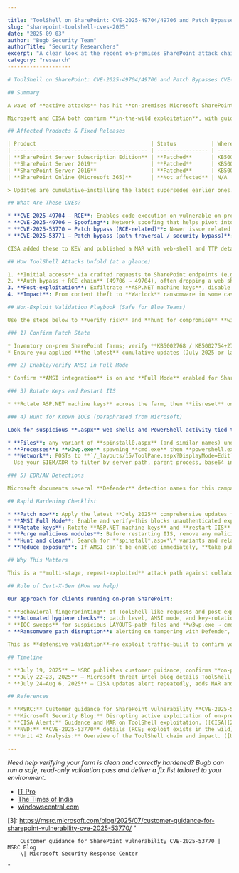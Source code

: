 ```yaml
---

title: "ToolShell on SharePoint: CVE-2025-49704/49706 and Patch Bypasses CVE-2025-53770/53771"
slug: "sharepoint-toolshell-cves-2025"
date: "2025-09-03"
author: "Bugb Security Team"
authorTitle: "Security Researchers"
excerpt: "A clear look at the recent on-premises SharePoint attack chain dubbed ToolShell, how CVE-2025-49704 and CVE-2025-49706 were chained for RCE, and how patch-bypass CVEs CVE-2025-53770/53771 raised the stakes—plus what to patch, rotate, hunt and monitor right now."
category: "research"
--------------------

# ToolShell on SharePoint: CVE-2025-49704/49706 and Patch Bypasses CVE-2025-53770/53771

## Summary

A wave of **active attacks** has hit **on-premises Microsoft SharePoint Server** using a chain now widely referred to as **ToolShell**. The chain combines a **spoofing** bug (**CVE-2025-49706**) with a **remote code execution** bug (**CVE-2025-49704**). Microsoft later disclosed **patch bypasses**—**CVE-2025-53770** (related to 49704) and **CVE-2025-53771** (related to 49706)—and shipped comprehensive security updates. **SharePoint Online (Microsoft 365) is not affected.** ([Microsoft][1])

Microsoft and CISA both confirm **in-the-wild exploitation**, with guidance to **apply the latest updates, enable AMSI in Full Mode, rotate ASP.NET machine keys, and restart IIS**. Multiple threat actors, including state-linked groups, have used this chain; some intrusions culminated in ransomware deployment. ([Microsoft][1], [CISA][2])

## Affected Products & Fixed Releases

| Product                                    | Status           | Where to get the July 2025 security updates   |
| ------------------------------------------ | ---------------- | --------------------------------------------- |
| **SharePoint Server Subscription Edition** | **Patched**      | KB5002768 (apply latest comprehensive update) |
| **SharePoint Server 2019**                 | **Patched**      | KB5002754 + KB5002753 (language pack)         |
| **SharePoint Server 2016**                 | **Patched**      | KB5002760 + KB5002759 (language pack)         |
| **SharePoint Online (Microsoft 365)**      | **Not affected** | N/A                                           |

> Updates are cumulative—installing the latest supersedes earlier ones. After patching, **rotate machine keys and restart IIS**. ([Microsoft Security Response Center][3], [Microsoft][1])

## What Are These CVEs?

* **CVE-2025-49704 — RCE**: Enables code execution on vulnerable on-prem SharePoint servers. Widely chained with 49706. ([CISA][2])
* **CVE-2025-49706 — Spoofing**: Network spoofing that helps pivot into the RCE path. ([CISA][2])
* **CVE-2025-53770 — Patch bypass (RCE-related)**: Newer issue related to 49704; Microsoft confirms comprehensive updates now address it. ([Microsoft][1], [NVD][4])
* **CVE-2025-53771 — Patch bypass (path traversal / security bypass)**: Related to 49706; covered by the July comprehensive updates. ([Microsoft][1])

CISA added these to KEV and published a MAR with web-shell and TTP details, underscoring real-world impact. ([CISA][2])

## How ToolShell Attacks Unfold (at a glance)

1. **Initial access** via crafted requests to SharePoint endpoints (e.g., ToolPane).
2. **Auth bypass + RCE chain** (49706 → 49704), often dropping a web shell.
3. **Post-exploitation**: Exfiltrate **ASP.NET machine keys**, disable defenses, run encoded PowerShell from **w3wp.exe**, then lateral movement.
4. **Impact**: From content theft to **Warlock** ransomware in some cases. ([Microsoft][1])

## Non-Exploit Validation Playbook (Safe for Blue Teams)

Use the steps below to **verify risk** and **hunt for compromise** **without** attempting exploitation.

### 1) Confirm Patch State

* Inventory on-prem SharePoint farms; verify **KB5002768 / KB5002754+2753 / KB5002760+2759** present.
* Ensure you applied **the latest** cumulative updates (July 2025 or later). ([Microsoft Security Response Center][3])

### 2) Enable/Verify AMSI in Full Mode

* Confirm **AMSI integration** is on and **Full Mode** enabled for SharePoint 2016/2019/Subscription Edition. If AMSI cannot be enabled, consider **temporarily removing internet exposure** until patched. ([Microsoft Security Response Center][3], [Microsoft][1])

### 3) Rotate Keys and Restart IIS

* **Rotate ASP.NET machine keys** across the farm, then **iisreset** on all SharePoint servers. Repeat after patch if AMSI wasn’t enabled earlier. ([Microsoft Security Response Center][3], [Microsoft][1])

### 4) Hunt for Known IOCs (paraphrased from Microsoft)

Look for suspicious **.aspx** web shells and PowerShell activity tied to SharePoint worker processes:

* **Files**: any variant of **spinstall0.aspx** (and similar names) under `…\Web Server Extensions\15/16\TEMPLATE\LAYOUTS\`.
* **Processes**: **w3wp.exe** spawning **cmd.exe** then **powershell.exe** with base64-encoded commands.
* **Network**: POSTs to **`/_layouts/15/ToolPane.aspx?DisplayMode=Edit`**, and any unusual referrer patterns such as `/_layouts/SignOut.aspx`.
  Use your SIEM/XDR to filter by server path, parent process, base64 indicators, and endpoint alerts flagged by your EDR. ([Microsoft][1], [CISA][2])

### 5) EDR/AV Detections

Microsoft documents several **Defender** detection names for this campaign. Map them to your toolset or create equivalent detections for suspicious sign-out request bodies, machine-key access attempts, and SharePoint worker anomalies. ([Microsoft Security Response Center][3])

## Rapid Hardening Checklist

* **Patch now**: Apply the latest **July 2025** comprehensive updates for your SharePoint version. ([Microsoft][1])
* **AMSI Full Mode**: Enable and verify—this blocks unauthenticated exploit attempts Microsoft observed. ([Microsoft][1])
* **Rotate keys**: Rotate **ASP.NET machine keys** and **restart IIS** across all SharePoint servers. ([Microsoft Security Response Center][3])
* **Purge malicious modules**: Before restarting IIS, remove any malicious module entries from `applicationHost.config`/`web.config`. ([CISA][2])
* **Hunt and clean**: Search for **spinstall*.aspx*\* variants and related encoded PowerShell activity; eradicate persistence. ([Microsoft][1])
* **Reduce exposure**: If AMSI can’t be enabled immediately, **take public-facing servers off the internet** until fully remediated. ([Microsoft Security Response Center][3])

## Why This Matters

This is a **multi-stage, repeat-exploited** attack path against collaboration infrastructure that often straddles crown-jewel data. Even after patching, **stolen machine keys** can enable ongoing impersonation if not rotated—so treat **key rotation** as non-negotiable alongside updates. ([Microsoft Security Response Center][3], [Microsoft][1])

## Role of Cert-X-Gen (How we help)

Our approach for clients running on-prem SharePoint:

* **Behavioral fingerprinting** of ToolShell-like requests and post-exploitation patterns.
* **Automated hygiene checks**: patch level, AMSI mode, and key-rotation drift.
* **IOC sweeps** for suspicious LAYOUTS-path files and **w3wp.exe → cmd → powershell** chains.
* **Ransomware path disruption**: alerting on tampering with Defender, LSASS access, and lateral-movement tooling.

This is **defensive validation**—no exploit traffic—built to confirm you’re safe without adding risk.

## Timeline

* **July 19, 2025** — MSRC publishes customer guidance; confirms **on-prem only** impact. ([Microsoft Security Response Center][3])
* **July 22–23, 2025** — Microsoft threat intel blog details ToolShell activity, actors, IOCs, and mitigations. ([Microsoft][1])
* **July 24–Aug 6, 2025** — CISA updates alert repeatedly, adds MAR and KEV entries, highlights ransomware cases, and prescribes hunting guidance. ([CISA][2])

## References

* **MSRC:** Customer guidance for SharePoint vulnerability **CVE-2025-53770/53771**. ([Microsoft Security Response Center][3])
* **Microsoft Security Blog:** Disrupting active exploitation of on-premises SharePoint vulnerabilities. ([Microsoft][1])
* **CISA Alert:** Guidance and MAR on ToolShell exploitation. ([CISA][2])
* **NVD:** **CVE-2025-53770** details (RCE; exploit exists in the wild). ([NVD][4])
* **Unit 42 Analysis:** Overview of the ToolShell chain and impact. ([Unit 42][5])

---
```


*Need help verifying your farm is clean and correctly hardened? Bugb can run a safe, read-only validation pass and deliver a fix list tailored to your environment.*

* [IT Pro](https://www.itpro.com/security/microsofts-new-sharepoint-vulnerability-everything-you-need-to-know?utm_source=chatgpt.com)
* [The Times of India](https://timesofindia.indiatimes.com/technology/tech-news/microsoft-sharepoint-zero-day-breach-hits-75-servers-heres-what-the-company-said/articleshow/122805393.cms?utm_source=chatgpt.com)
* [windowscentral.com](https://www.windowscentral.com/microsoft/microsofts-cybersecurity-crackdown-is-here-a-response-to-beijing-linked-breaches?utm_source=chatgpt.com)

[1]: https://www.microsoft.com/en-us/security/blog/2025/07/22/disrupting-active-exploitation-of-on-premises-sharepoint-vulnerabilities/ "Disrupting active exploitation of on-premises SharePoint vulnerabilities | Microsoft Security Blog"
[2]: https://www.cisa.gov/news-events/alerts/2025/07/20/update-microsoft-releases-guidance-exploitation-sharepoint-vulnerabilities "UPDATE: Microsoft Releases Guidance on Exploitation of SharePoint Vulnerabilities | CISA"
[3]: https://msrc.microsoft.com/blog/2025/07/customer-guidance-for-sharepoint-vulnerability-cve-2025-53770/ "
        
        Customer guidance for SharePoint vulnerability CVE-2025-53770 | MSRC Blog
        \| Microsoft Security Response Center 
        
    "
[4]: https://nvd.nist.gov/vuln/detail/CVE-2025-53770?utm_source=chatgpt.com "CVE-2025-53770 Detail - NVD"
[5]: https://unit42.paloaltonetworks.com/microsoft-sharepoint-cve-2025-49704-cve-2025-49706-cve-2025-53770/?utm_source=chatgpt.com "Active Exploitation of Microsoft SharePoint Vulnerabilities"
